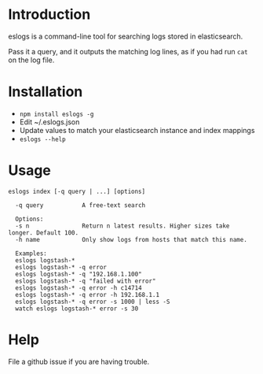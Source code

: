 Introduction
===
eslogs is a command-line tool for searching logs stored in elasticsearch. 

Pass it a query, and it outputs the matching log lines, as if you had run `cat` on the log file.

Installation
===
* `npm install eslogs -g`
* Edit ~/.eslogs.json
* Update values to match your elasticsearch instance and index mappings
* `eslogs --help`

Usage
===
```
eslogs index [-q query | ...] [options]
  
  -q query           A free-text search
  
  Options:
  -s n               Return n latest results. Higher sizes take longer. Default 100.
  -h name            Only show logs from hosts that match this name.
  
  Examples:
  eslogs logstash-*
  eslogs logstash-* -q error
  eslogs logstash-* -q "192.168.1.100"
  eslogs logstash-* -q "failed with error"
  eslogs logstash-* -q error -h c14714
  eslogs logstash-* -q error -h 192.168.1.1
  eslogs logstash-* -q error -s 1000 | less -S
  watch eslogs logstash-* error -s 30
```

Help
===
File a github issue if you are having trouble.